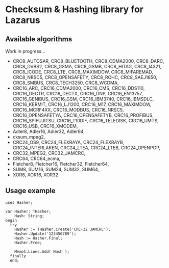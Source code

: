 # Checksum & Hashing library for Lazarus

## Available algorithms

Work in progress...

* CRC8_AUTOSAR, CRC8_BLUETOOTH, CRC8_CDMA2000, CRC8_DARC, CRC8_DVBS2, CRC8_GSMA, CRC8_GSMB, CRC8_HITAG, CRC8_I4321, CRC8_ICODE, CRC8_LTE, CRC8_MAXIMDOW, CRC8_MIFAREMAD, CRC8_NRSC5, CRC8_OPENSAFETY, CRC8_ROHC, CRC8_SAEJ1850, CRC8_SMBUS, CRC8_TECH3250, CRC8_WCDMA,
* CRC16_ARC, CRC16_CDMA2000, CRC16_CMS, CRC16_DDS110, CRC16_DECTR, CRC16_DECTX, CRC16_DNP, CRC16_EN13757, CRC16_GENIBUS, CRC16_GSM, CRC16_IBM3740, CRC16_IBMSDLC, CRC16_KERMIT, CRC16_LJ1200, CRC16_M17, CRC16_MAXIMDOW, CRC16_MCRF4XX, CRC16_MODBUS, CRC16_NRSC5, CRC16_OPENSAFETYA, CRC16_OPENSAFETYB, CRC16_PROFIBUS, CRC16_SPIFUJITSU, CRC16_T10DIF, CRC16_TELEDISK, CRC16_UMTS, CRC16_USB, CRC16_XMODEM,
* Adler8, Adler16, Adler32, Adler64,
* cksum_mpeg2,
* CRC24_OS9, CRC24_FLEXRAYA, CRC24_FLEXRAYB, CRC24_INTERLAKEN, CRC24_LTEA, CRC24_LTEB, CRC24_OPENPGP,
* CRC32_MPEG2, CRC32_JAMCRC,
* CRC64, CRC64_ecma,
* Fletcher8, Fletcher16, Fletcher32, Fletcher64,
* SUM8, SUM16, SUM24, SUM32, SUM64,
* XOR8, XOR16, XOR32

## Usage example

    uses Hasher;
  
    var Hasher: THasher;
        Hash: String;
    begin
      try
        Hasher := THasher.Create('CRC-32 JAMCRC');
        Hasher.Update('123456789');
        Hash := Hasher.Final;
        Hasher.Free;
        
        Memo1.Lines.Add( Hash );
      finally
      end; 
